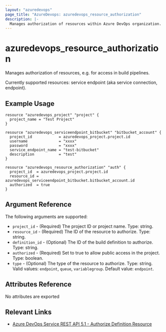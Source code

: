 ```yaml
---
layout: "azuredevops"
page_title: "AzureDevops: azuredevops_resource_authorization"
description: |-
  Manages authorization of resources within Azure DevOps organization.
---
```


# azuredevops_resource_authorization

Manages authorization of resources, e.g. for access in build pipelines.

Currently supported resources: service endpoint (aka service connection, endpoint).

## Example Usage

```hcl
resource "azuredevops_project" "project" {
  project_name = "Test Project"
}

resource "azuredevops_serviceendpoint_bitbucket" "bitbucket_account" {
  project_id            = azuredevops_project.project.id
  username              = "xxxx"
  password              = "xxxx"
  service_endpoint_name = "test-bitbucket"
  description           = "test"
}

resource "azuredevops_resource_authorization" "auth" {
  project_id  = azuredevops_project.project.id
  resource_id = azuredevops_serviceendpoint_bitbucket.bitbucket_account.id
  authorized  = true
}
```

## Argument Reference

The following arguments are supported:

- `project_id` - (Required) The project ID or project name. Type: string.
- `resource_id` - (Required) The ID of the resource to authorize. Type: string.
- `definition_id` - (Optional) The ID of the build definition to authorize. Type: string.
- `authorized` - (Required) Set to true to allow public access in the project. Type: boolean.
- `type` - (Optional) The type of the resource to authorize. Type: string. Valid values: `endpoint`, `queue`, `variablegroup`. Default value: `endpoint`.

## Attributes Reference

No attributes are exported

## Relevant Links

- [Azure DevOps Service REST API 5.1 - Authorize Definition Resource](https://docs.microsoft.com/en-us/rest/api/azure/devops/build/resources/authorize%20definition%20resources?view=azure-devops-rest-5.1)
